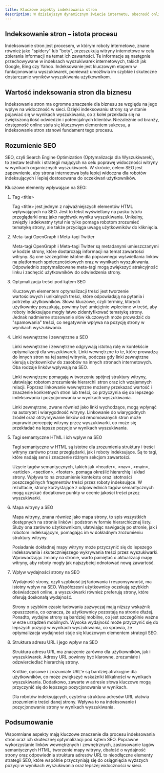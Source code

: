 ```yaml
---
title: Kluczowe aspekty indeksowania stron
description: W dzisiejszym dynamicznym świecie internetu, obecność online jest niezwykle istotna dla każdego rodzaju biznesu. W tym kontekście, pojęcie "indeksowanie stron" odgrywa kluczową rolę w zapewnieniu widoczności i osiągalności witryn internetowych. W niniejszym artykule przyjrzymy się głębiej temu procesowi oraz jego kluczowym aspektom, ze szczególnym naciskiem na optymalizację treści pod kątem SEO.
---
```


## Indeksowanie stron – istota procesu
Indeksowanie stron jest procesem, w którym roboty internetowe, znane również jako "spidery" lub "boty", przeszukują witryny internetowe w celu zbierania informacji na temat ich zawartości. Te informacje są następnie przechowywane w indeksach wyszukiwarek internetowych, takich jak Google, Bing czy Yahoo. Indeksowanie jest kluczowym etapem w funkcjonowaniu wyszukiwarek, ponieważ umożliwia im szybkie i skuteczne dostarczanie wyników wyszukiwania użytkownikom.
## Wartość indeksowania stron dla biznesu
Indeksowanie stron ma ogromne znaczenie dla biznesu ze względu na jego wpływ na widoczność w sieci. Dzięki indeksowaniu strony są w stanie pojawiać się w wynikach wyszukiwania, co z kolei przekłada się na zwiększoną ilość odwiedzin i potencjalnych klientów. Niezależnie od branży, dostępność online stała się kluczowym elementem sukcesu, a indeksowanie stron stanowi fundament tego procesu.
## Rozumienie SEO
SEO, czyli Search Engine Optimization (Optymalizacja dla Wyszukiwarek), to zestaw technik i strategii mających na celu poprawę widoczności witryny w wynikach organicznych wyszukiwarek. W skrócie, celem SEO jest zapewnienie, aby strona internetowa była lepiej widoczna dla robotów indeksujących i lepiej dostosowana do oczekiwań użytkowników.

Kluczowe elementy wpływające na SEO:

1. Tag \<title>

    Tag \<title> jest jednym z najważniejszych elementów HTML wpływających na SEO. Jest to tekst wyświetlany na pasku tytułu przeglądarki oraz jako nagłówek wyniku wyszukiwania. Unikalny, zwięzły i adekwatny tytuł nie tylko pomaga robotom zrozumieć tematykę strony, ale także przyciąga uwagę użytkowników do kliknięcia.

2. Meta-tagi OpenGraph i Meta-tagi Twitter

    Meta-tagi OpenGraph i Meta-tagi Twitter są metadanymi umieszczanymi w kodzie strony, które dostarczają informacji na temat zawartości witryny. Są one szczególnie istotne dla poprawnego wyświetlania linków na platformach społecznościowych oraz w wynikach wyszukiwania. Odpowiednio zoptymalizowane meta-tagi mogą zwiększyć atrakcyjność linku i zachęcić użytkowników do odwiedzenia strony.

3. Optymalizacja treści pod kątem SEO

    Kluczowym elementem optymalizacji treści jest tworzenie wartościowych i unikalnych treści, które odpowiadają na pytania i potrzeby użytkowników. Słowa kluczowe, czyli terminy, których użytkownicy poszukują, powinny być umiejętnie wplecione w treść, aby roboty indeksujące mogły łatwo zidentyfikować tematykę strony. Jednak nadmierne stosowanie słów kluczowych może prowadzić do "spamowania" treści, co negatywnie wpływa na pozycję strony w wynikach wyszukiwania.

4. Linki wewnętrzne i zewnętrzne a SEO

    Linki wewnętrzne i zewnętrzne odgrywają istotną rolę w kontekście optymalizacji dla wyszukiwarek. Linki wewnętrzne to te, które prowadzą do innych stron na tej samej witrynie, podczas gdy linki zewnętrzne kierują użytkowników do zasobów na innych stronach internetowych. Oba rodzaje linków wpływają na SEO.
    
    Linki wewnętrzne pomagają w tworzeniu spójnej struktury witryny, ułatwiając robotom zrozumienie hierarchii stron oraz ich wzajemnych relacji. Poprzez linkowanie wewnętrzne możemy przekazać wartość i znaczenie konkretnych stron lub treści, co przyczynia się do lepszego indeksowania i pozycjonowania w wynikach wyszukiwania.
    
    Linki zewnętrzne, zwane również jako linki wychodzące, mogą wpłynąć na autorytet i wiarygodność witryny. Linkowanie do wiarygodnych źródeł oraz otrzymywanie linków od renomowanych stron może poprawić percepcję witryny przez wyszukiwarki, co może się przekładać na lepsze pozycje w wynikach wyszukiwania.
5. Tagi semantyczne HTML i ich wpływ na SEO

    Tagi semantyczne w HTML są istotne dla zrozumienia struktury i treści witryny zarówno przez przeglądarki, jak i roboty indeksujące. Są to tagi, które nadają sens i znaczenie różnym sekcjom zawartości.
    
    Użycie tagów semantycznych, takich jak \<header>, \<nav>, \<main>, \<article>, \<section>, \<footer>, pomaga określić hierarchię i układ strony. Wpływa to na zrozumienie kontekstu oraz istotności poszczególnych fragmentów treści przez roboty indeksujące. W rezultacie, strony korzystające z odpowiednich tagów semantycznych mogą uzyskać dodatkowe punkty w ocenie jakości treści przez wyszukiwarki.
6. Mapa witryny a SEO

    Mapa witryny, znana również jako mapa strony, to spis wszystkich dostępnych na stronie linków i podstron w formie hierarchicznej listy. Służy ona zarówno użytkownikom, ułatwiając nawigację po stronie, jak i robotom indeksującym, pomagając im w dokładnym zrozumieniu struktury witryny.
    
    Posiadanie dokładnej mapy witryny może przyczynić się do lepszego indeksowania i skuteczniejszego wykrywania treści przez wyszukiwarki. Wprowadzając zmiany na stronie, warto pamiętać o aktualizacji mapy witryny, aby roboty mogły jak najszybciej odnotować nową zawartość.
7. Wpływ wydajności strony na SEO

    Wydajność strony, czyli szybkość jej ładowania i responsywność, ma istotny wpływ na SEO. Współczesni użytkownicy oczekują szybkich doświadczeń online, a wyszukiwarki również preferują strony, które oferują doskonałą wydajność.
    
    Strony o szybkim czasie ładowania zazwyczaj mają niższy wskaźnik opuszczenia, co oznacza, że użytkownicy pozostają na stronie dłużej. Ponadto, wydajne strony są bardziej mobilne, co jest szczególnie ważne w erze urządzeń mobilnych. Wysoka wydajność może przyczynić się do lepszych pozycji w wynikach wyszukiwania, co sprawia, że optymalizacja wydajności staje się kluczowym elementem strategii SEO.

8. Struktura adresu URL i jego wpływ na SEO

    Struktura adresu URL ma znaczenie zarówno dla użytkowników, jak i wyszukiwarek. Adresy URL powinny być klarowne, zrozumiałe i odzwierciedlać hierarchię strony.
    
    Krótkie, opisowe i zrozumiałe URL'e są bardziej atrakcyjne dla użytkowników, co może zwiększyć wskaźniki klikalności w wynikach wyszukiwania. Dodatkowo, zawarte w adresie słowa kluczowe mogą przyczynić się do lepszego pozycjonowania w wynikach.
    
    Dla robotów indeksujących, czytelna struktura adresów URL ułatwia zrozumienie treści danej strony. Wpływa to na indeksowanie i pozycjonowanie strony w wynikach wyszukiwania.

## Podsumowanie

Wspomniane aspekty mają kluczowe znaczenie dla procesu indeksowania stron oraz ich skutecznej optymalizacji pod kątem SEO. Poprawne wykorzystanie linków wewnętrznych i zewnętrznych, zastosowanie tagów semantycznych HTML, tworzenie mapy witryny, dbałość o wydajność strony oraz odpowiednia struktura adresów URL to nieodłączne elementy strategii SEO, które wspólnie przyczyniają się do osiągnięcia wyższych pozycji w wynikach wyszukiwania oraz lepszej widoczności w sieci.

